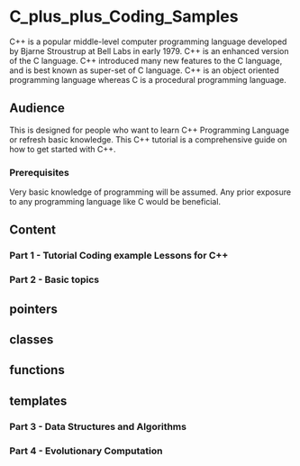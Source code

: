 # C_plus_plus_Coding_Samples

C++ is a popular middle-level computer programming language developed by Bjarne Stroustrup at Bell Labs in early 1979. C++ is an enhanced version of the C language. C++ introduced many new features to the C language, and is best known as super-set of C language. C++ is an object oriented programming language whereas C is a procedural programming language.

## Audience

This is designed for people who want to learn C++ Programming Language or refresh basic knowledge. This C++ tutorial is a comprehensive guide on how to get started with C++.

### Prerequisites

Very basic knowledge of programming will be assumed. Any prior exposure to any programming language like C would be beneficial.

## Content

### Part 1 - Tutorial Coding example Lessons for C++

### Part 2 - Basic topics
## pointers
## classes
## functions
## templates

### Part 3 - Data Structures and Algorithms

### Part 4 - Evolutionary Computation

